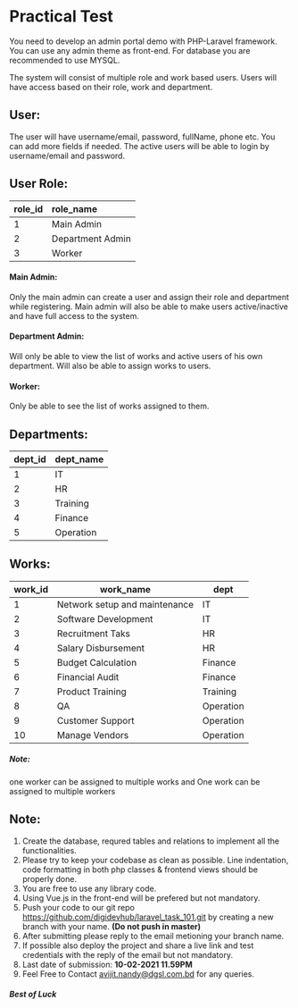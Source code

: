 # Practical Test

You need to develop an admin portal demo with PHP-Laravel framework. You can use any admin theme as front-end. For database you are recommended to use MYSQL.

The system will consist of multiple role and work based users. Users will have access based on their role, work and department.

## User: 
The user will have username/email, password, fullName, phone etc. You can add more fields if needed. The active users will be able to login by username/email and password.

## User Role: 

| role_id        | role_name        |
| -------------  |:-----------------|
| 1              | Main Admin       |
| 2              | Department Admin |
| 3              | Worker           |

#### Main Admin: 
Only the main admin can create a user and assign their role and department  while registering. Main admin will also be able to make users active/inactive and have full access to the system.

#### Department Admin: 
Will only be able to view the  list of works and active users of his own department. Will also be able to assign works to users.

#### Worker: 
Only be able to see the list of works assigned to them.

## Departments: 

| dept_id        | dept_name    |
| -------------  |:-------------|
| 1              | IT           |
| 2              | HR           |
| 3              | Training     |
| 4              | Finance      |
| 5              | Operation    |

## Works: 

| work_id       | work_name                     | dept      |
| ------------- |-------------------------------| ----------|
| 1             | Network setup and maintenance | IT        |
| 2             | Software Development          | IT        |
| 3             | Recruitment Taks              | HR        |
| 4             | Salary Disbursement           | HR        |
| 5             | Budget Calculation            | Finance   |
| 6             | Financial Audit               | Finance   |
| 7             | Product Training              | Training  |
| 8             | QA                            | Operation |
| 9             | Customer Support              | Operation |
| 10            | Manage Vendors                | Operation |

##### Note: 
one worker can be assigned to multiple works and One work can be assigned to multiple workers



## Note:
1. Create the database, requred tables and relations to implement all the functionalities.
2. Please try to keep your codebase as clean as possible. Line indentation, code
   formatting in both php classes & frontend views should be properly done. 
3. You are free to use any library code.
4. Using Vue.js in the front-end will be prefered but not mandatory.
5. Push your code to our git repo https://github.com/digidevhub/laravel_task_101.git  by creating a new branch with your name. 
   **(Do not push in master)**
6. After submitting please reply to the email metioning your branch name.
7. If possible also deploy the project and share a live link and test credentials with the reply of the email but not mandatory.
8. Last date of submission: **10-02-2021 11.59PM**
9. Feel Free to Contact avijit.nandy@dgsl.com.bd for any queries.


##### Best of Luck



